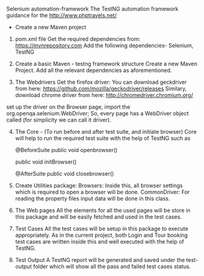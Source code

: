 Selenium automation-framework
The TestNG automation framework guidance for the http://www.phptravels.net/


- Create a new Maven project 


1. pom.xml file
Get the required dependencies from: https://mvnrepository.com
Add the following dependencies-
Selenium, TestNG


2. Create a basic Maven - testng framework structure
Create a new Maven Project. Add all the relevant dependencies as aforementioned.

3. The Webdrivers
Get the firefox driver:
You can download geckdriver from here: https://github.com/mozilla/geckodriver/releases
Similary, download chrome driver from here: http://chromedriver.chromium.org/

set up the driver on the Browser page, import the org.openqa.selenium.WebDriver;
So, every page has a WebDriver object called (for simplicity we can call it driver).

4. The Core - (To run before and after test suite, and initiate browser)
Core will help to run the required test suite with the help of TestNG such as 

	@BeforeSuite
	public void openbrowser()

	public void initBrowser()

	@AfterSuite
	public void closebrowser()

5. Create Utilities package:
Browsers: Inside this, all browser settings which is required to open a browser will be done.
CommonDriver: For reading the property files input data will be done in this class.

6. The Web pages
All the elements for all the used pages will be store in this package and will be easily fetched and used in the test cases.

7. Test Cases
All the test cases will be setup in this package to execute appropriately. As in the current project, both Login and Tour booking test cases are written inside this and well executed with the help of TestNG.

8. Test Output
A TestNG report will be generated and saved under the test-output folder which will show all the pass and failed test cases status.

